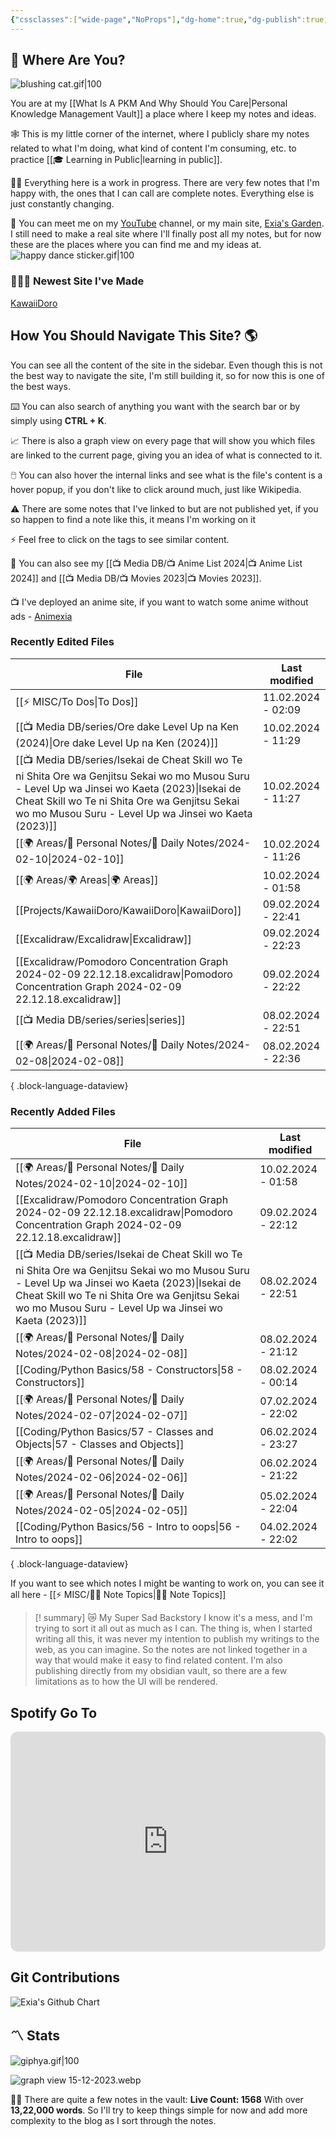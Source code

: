 ```yaml
---
{"cssclasses":["wide-page","NoProps"],"dg-home":true,"dg-publish":true,"permalink":"/000-digital-garden/start-here/","tags":["gardenEntry"],"dgPassFrontmatter":true,"noteIcon":"3","created":"2023-12-10T08:50:33.353+05:30","updated":"2024-02-02T17:59:00.230+05:30"}
---
```


## 🫨 Where Are You?

![blushing cat.gif|100](/img/user/Resources/%F0%9F%93%81%20Files/%F0%9F%93%B8Images/blushing%20cat.gif)

You are at my [[What Is A PKM And Why Should You Care\|Personal Knowledge Management Vault]] a place where I keep my notes and ideas.

🕸️ This is my little corner of the internet, where I publicly share my notes related to what I'm doing, what kind of content I'm consuming, etc. to practice [[🎓 Learning in Public\|learning in public]].

👷🏻 Everything here is a work in progress. There are very few notes that I'm happy with, the ones that I can call are complete notes. Everything else is just constantly changing.

📄 You can meet me on my [YouTube](https://youtube.com/@naamnahihai) channel, or my main site, [Exia's Garden](https://exiasgarden.pages.dev). I still need to make a real site where I'll finally post all my notes, but for now these are the places where you can find me and my ideas at.
![happy dance sticker.gif|100](/img/user/Resources/%F0%9F%93%81%20Files/%F0%9F%93%B8Images/happy%20dance%20sticker.gif)
### 🧑🏻‍💻 Newest Site I've Made
[KawaiiDoro](https://kawaiidoro.com)

## How You Should Navigate This Site? 🌎
You can see all the content of the site in the sidebar. Even though this is not the best way to navigate the site, I'm still building it, so for now this is one of the best ways.

⌨️ You can also search of anything you want with the search bar or by simply using **CTRL + K**.

📈 There is also a graph view on every page that will show you which files are linked to the current page, giving you an idea of what is connected to it.

🖱️ You can also hover the internal links and see what is the file's content is a hover popup, if you don't like to click around much, just like Wikipedia.

⚠️ There are some notes that I've linked to but are not published yet, if you so happen to find a note like this, it means I'm working on it

⚡ Feel free to click on the tags to see similar content.

🎥 You can also see my [[📺 Media DB/📺 Anime List 2024\|📺 Anime List 2024]] and [[📺 Media DB/📺 Movies 2023\|📺 Movies 2023]].

📺 I've deployed an anime site, if you want to watch some anime without ads - [Animexia](https://anime.insightfulsage.com/)

### Recently Edited Files
| File                                                                                                                                                                                                                                                         | Last modified      |
| ------------------------------------------------------------------------------------------------------------------------------------------------------------------------------------------------------------------------------------------------------------ | ------------------ |
| [[⚡ MISC/To Dos\|To Dos]]                                                                                                                                                                                                                                 | 11.02.2024 - 02:09 |
| [[📺 Media DB/series/Ore dake Level Up na Ken (2024)\|Ore dake Level Up na Ken (2024)]]                                                                                                                                                                   | 10.02.2024 - 11:29 |
| [[📺 Media DB/series/Isekai de Cheat Skill wo Te ni Shita Ore wa Genjitsu Sekai wo mo Musou Suru - Level Up wa Jinsei wo Kaeta (2023)\|Isekai de Cheat Skill wo Te ni Shita Ore wa Genjitsu Sekai wo mo Musou Suru - Level Up wa Jinsei wo Kaeta (2023)]] | 10.02.2024 - 11:27 |
| [[🌍 Areas/📧 Personal Notes/📓 Daily Notes/2024-02-10\|2024-02-10]]                                                                                                                                                                                      | 10.02.2024 - 11:26 |
| [[🌍 Areas/🌍 Areas\|🌍 Areas]]                                                                                                                                                                                                                           | 10.02.2024 - 01:58 |
| [[Projects/KawaiiDoro/KawaiiDoro\|KawaiiDoro]]                                                                                                                                                                                                            | 09.02.2024 - 22:41 |
| [[Excalidraw/Excalidraw\|Excalidraw]]                                                                                                                                                                                                                     | 09.02.2024 - 22:23 |
| [[Excalidraw/Pomodoro Concentration Graph 2024-02-09 22.12.18.excalidraw\|Pomodoro Concentration Graph 2024-02-09 22.12.18.excalidraw]]                                                                                                                   | 09.02.2024 - 22:22 |
| [[📺 Media DB/series/series\|series]]                                                                                                                                                                                                                     | 08.02.2024 - 22:51 |
| [[🌍 Areas/📧 Personal Notes/📓 Daily Notes/2024-02-08\|2024-02-08]]                                                                                                                                                                                      | 08.02.2024 - 22:36 |

{ .block-language-dataview}

### Recently Added Files
| File                                                                                                                                                                                                                                                         | Last modified      |
| ------------------------------------------------------------------------------------------------------------------------------------------------------------------------------------------------------------------------------------------------------------ | ------------------ |
| [[🌍 Areas/📧 Personal Notes/📓 Daily Notes/2024-02-10\|2024-02-10]]                                                                                                                                                                                      | 10.02.2024 - 01:58 |
| [[Excalidraw/Pomodoro Concentration Graph 2024-02-09 22.12.18.excalidraw\|Pomodoro Concentration Graph 2024-02-09 22.12.18.excalidraw]]                                                                                                                   | 09.02.2024 - 22:12 |
| [[📺 Media DB/series/Isekai de Cheat Skill wo Te ni Shita Ore wa Genjitsu Sekai wo mo Musou Suru - Level Up wa Jinsei wo Kaeta (2023)\|Isekai de Cheat Skill wo Te ni Shita Ore wa Genjitsu Sekai wo mo Musou Suru - Level Up wa Jinsei wo Kaeta (2023)]] | 08.02.2024 - 22:51 |
| [[🌍 Areas/📧 Personal Notes/📓 Daily Notes/2024-02-08\|2024-02-08]]                                                                                                                                                                                      | 08.02.2024 - 21:12 |
| [[Coding/Python Basics/58 - Constructors\|58 - Constructors]]                                                                                                                                                                                             | 08.02.2024 - 00:14 |
| [[🌍 Areas/📧 Personal Notes/📓 Daily Notes/2024-02-07\|2024-02-07]]                                                                                                                                                                                      | 07.02.2024 - 22:02 |
| [[Coding/Python Basics/57 - Classes and Objects\|57 - Classes and Objects]]                                                                                                                                                                               | 06.02.2024 - 23:27 |
| [[🌍 Areas/📧 Personal Notes/📓 Daily Notes/2024-02-06\|2024-02-06]]                                                                                                                                                                                      | 06.02.2024 - 21:22 |
| [[🌍 Areas/📧 Personal Notes/📓 Daily Notes/2024-02-05\|2024-02-05]]                                                                                                                                                                                      | 05.02.2024 - 22:04 |
| [[Coding/Python Basics/56 - Intro to oops\|56 - Intro to oops]]                                                                                                                                                                                           | 04.02.2024 - 22:02 |

{ .block-language-dataview}

If you want to see which notes I might be wanting to work on, you can see it all here - [[⚡ MISC/✍🏻 Note Topics\|✍🏻 Note Topics]]

>[! summary]  😿 My Super Sad Backstory
> I know it's a mess, and I'm trying to sort it all out as much as I can.
The thing is, when I started writing all this, it was never my intention to publish my writings to the web, as you can imagine.
So the notes are not linked together in a way that would make it easy to find related content.
I'm also publishing directly from my obsidian vault, so there are a few limitations as to how the UI will be rendered.

## Spotify Go To
<iframe style="border-radius:12px" src="https://open.spotify.com/embed/playlist/37i9dQZF1EIYpUgYYPrm7Z?utm_source=generator&theme=0" width="100%" height="352" frameBorder="0" allowfullscreen="" allow="autoplay; clipboard-write; encrypted-media; fullscreen; picture-in-picture" loading="lazy"></iframe>

## Git Contributions
<img src="https://ghchart.rshah.org/A020F0/ooexiaoo" alt="Exia's Github Chart" />

## 〽️ Stats
![giphya.gif|100](/img/user/Resources/%F0%9F%93%81%20Files/%F0%9F%93%B8Images/giphya.gif)

![graph view 15-12-2023.webp](/img/user/Resources/%F0%9F%93%81%20Files/%F0%9F%93%B8Images/graph%20view%2015-12-2023.webp)

😵‍💫 There are quite a few notes in the vault:
**Live Count: 1568** With over **13,22,000 words**.
So I'll try to keep things simple for now and add more complexity to the blog as I sort through the notes.